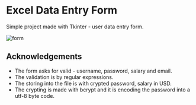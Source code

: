 
# Excel Data Entry Form

Simple project made with Tkinter - user data entry form.

![form](https://user-images.githubusercontent.com/115580585/207113290-c2b98315-6ee3-4d3c-845c-88dec837a0d3.gif)




## Acknowledgements

 - The form asks for valid - username, password, salary and email.
 - The validation is by regular expressions.
 - The storing into the file is with crypted password, salary in USD.
 - The crypting is made with bcrypt and it is encoding the password into a utf-8 byte code.

